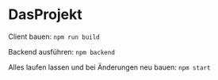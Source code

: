 # DasProjekt

Client bauen:
``` npm run build ```

Backend ausführen:
``` npm backend ```

Alles laufen lassen und bei Änderungen neu bauen:
``` npm start ```
